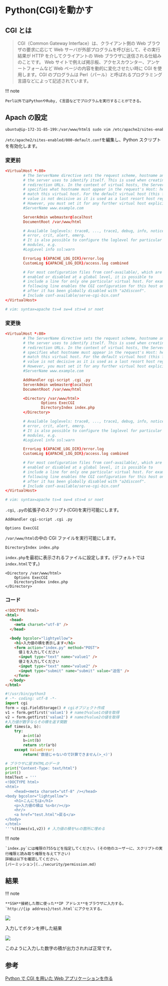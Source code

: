 # Python(CGI)を動かす

## CGI とは

> CGI（Common Gateway Interface）は、クライアント側の Web ブラウザの要求に応じて Web サーバが外部プログラムを呼び出して、その実行結果が HTTP を介してクライアントの Web ブラウザに送信される仕組みのことです。
> Web サイトで例えば掲示板、アクセスカウンター、アンケートフォームなど Web ページの内容を動的に変化させたい時に CGI を使用します。CGI のプログラムは Perl（パール）と呼ばれるプログラミング言語などによって記述されています。

!!! note

    Perl以外ではPythonやRuby, C言語などでプログラムを実行することができる。

## Apach の設定

```sh
ubuntu@ip-172-31-85-199:/var/www/html$ sudo vim /etc/apache2/sites-enabled/000-default.conf
```

`/etc/apache2/sites-enabled/000-default.conf`を編集し、Python スクリプトを有効化します。

### 変更前

```conf
<VirtualHost *:80>
        # The ServerName directive sets the request scheme, hostname and port that
        # the server uses to identify itself. This is used when creating
        # redirection URLs. In the context of virtual hosts, the ServerName
        # specifies what hostname must appear in the request's Host: header to
        # match this virtual host. For the default virtual host (this file) this
        # value is not decisive as it is used as a last resort host regardless.
        # However, you must set it for any further virtual host explicitly.
        #ServerName www.example.com

        ServerAdmin webmaster@localhost
        DocumentRoot /var/www/html

        # Available loglevels: trace8, ..., trace1, debug, info, notice, warn,
        # error, crit, alert, emerg.
        # It is also possible to configure the loglevel for particular
        # modules, e.g.
        #LogLevel info ssl:warn

        ErrorLog ${APACHE_LOG_DIR}/error.log
        CustomLog ${APACHE_LOG_DIR}/access.log combined

        # For most configuration files from conf-available/, which are
        # enabled or disabled at a global level, it is possible to
        # include a line for only one particular virtual host. For example the
        # following line enables the CGI configuration for this host only
        # after it has been globally disabled with "a2disconf".
        # Include conf-available/serve-cgi-bin.conf
</VirtualHost>

# vim: syntax=apache ts=4 sw=4 sts=4 sr noet
```

### 変更後

```conf hl_lines="11 15 16 17 18"
<VirtualHost *:80>
        # The ServerName directive sets the request scheme, hostname and port that
        # the server uses to identify itself. This is used when creating
        # redirection URLs. In the context of virtual hosts, the ServerName
        # specifies what hostname must appear in the request's Host: header to
        # match this virtual host. For the default virtual host (this file) this
        # value is not decisive as it is used as a last resort host regardless.
        # However, you must set it for any further virtual host explicitly.
        #ServerName www.example.com

        AddHandler cgi-script .cgi .py
        ServerAdmin webmaster@localhost
        DocumentRoot /var/www/html

        <Directory /var/www/html>
                Options ExecCGI
                DirectoryIndex index.php
        </Directory>

        # Available loglevels: trace8, ..., trace1, debug, info, notice, warn,
        # error, crit, alert, emerg.
        # It is also possible to configure the loglevel for particular
        # modules, e.g.
        #LogLevel info ssl:warn

        ErrorLog ${APACHE_LOG_DIR}/error.log
        CustomLog ${APACHE_LOG_DIR}/access.log combined

        # For most configuration files from conf-available/, which are
        # enabled or disabled at a global level, it is possible to
        # include a line for only one particular virtual host. For example the
        # following line enables the CGI configuration for this host only
        # after it has been globally disabled with "a2disconf".
        # Include conf-available/serve-cgi-bin.conf
</VirtualHost>

# vim: syntax=apache ts=4 sw=4 sts=4 sr noet
```

`.cgi`, `.py`の拡張子のスクリプト(CGI)を実行可能にします。

```
AddHandler cgi-script .cgi .py
```

`Options ExecCGI`

`/var/www/html`の中の CGI ファイルを実行可能にします。

`DirectoryIndex index.php`

`index.php`を最初に表示されるファイルに設定します。(デフォルトでは`index.html`です。)

```
<Directory /var/www/html>
    Options ExecCGI
    DirectoryIndex index.php
</Directory>
```

### コード

```html title="/var/www/html/test.html"
<!DOCTYPE html>
<html>
  <head>
    <meta charset="utf-8" />
  </head>

  <body bgcolor="lightyellow">
    <h1>入力値の積を表示します</h1>
    <form action="index.py" method="POST">
      値１を入力してください
      <input type="text" name="value1" />
      値２を入力してください
      <input type="text" name="value2" />
      <input type="submit" name="submit" value="送信" />
    </form>
  </body>
</html>
```

```py title="/var/www/html/index.py"
#!/usr/bin/python3
# -*- coding: utf-8 -*-
import cgi
form = cgi.FieldStorage() # cgiオブジェクト作成
v1 = form.getfirst('value1') # nameがvalue1の値を取得
v2 = form.getfirst('value2') # nameがvalue2の値を取得
#入力値が数字ならその積を返す関数
def times(a, b):
    try:
        a=int(a)
        b=int(b)
        return str(a*b)
    except ValueError:
        return('数値じゃないので計算できません(>_<)')

# ブラウザに戻すHTMLのデータ
print("Content-Type: text/html")
print()
htmlText = '''
<!DOCTYPE html>
<html>
    <head><meta charset="utf-8" /></head>
<body bgcolor="lightyellow">
    <h1>こんにちは</h1>
    <p>入力値の積は %s<br/></p>
    <hr/>
    <a href="test.html">戻る</a>
</body>
</html>
'''%(times(v1,v2)) # 入力値の積を%sの箇所に埋める
```

!!! note

    `index.py`には権限の755などを指定してください。(その他のユーザーに、スクリプトの実行権限と読み取り権限を与えて下さい)
    詳細は以下を確認してください。
    [パーミッション](../security/permission.md)

## 結果

!!! note

    **SSH**接続した際に使った**IP アドレス**をブラウザに入力する。
    `http://{ip address}/test.html`にアクセスする。

![](../../assets/images/test_html.png)

入力してボタンを押した結果

![](../../assets/images/index_pl_py.png)

このように入力した数字の積が出力されれば正常です。

## 参考

[Python で CGI を用いた Web アプリケーションを作る](https://qiita.com/TSKY/items/b041de0572e6586c889c)
